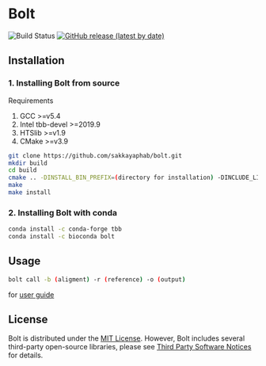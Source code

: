 # Bolt
![Build Status](https://github.com/sakkayaphab/bolt/workflows/Ubuntu/badge.svg?branch=master)
[![GitHub release (latest by date)](https://img.shields.io/github/v/release/sakkayaphab/bolt)](https://github.com/sakkayaphab/bolt/releases)




## Installation

### 1. Installing Bolt from source

Requirements
1. GCC >=v5.4
2. Intel tbb-devel >=2019.9
3. HTSlib >=v1.9
4. CMake >=v3.9

```sh
git clone https://github.com/sakkayaphab/bolt.git
mkdir build
cd build
cmake .. -DINSTALL_BIN_PREFIX=(directory for installation) -DINCLUDE_LIBRARY_PREFIX=(directory for include) -DLIBRARY_LINK_PREFIX=(directory for lib)
make
make install
```


### 2. Installing Bolt with conda


```sh
conda install -c conda-forge tbb
conda install -c bioconda bolt
```


## Usage
```sh
bolt call -b (aligment) -r (reference) -o (output)
```
for [user guide][UserGuide]


[UserGuide]:docs/README.md

## License
Bolt is distributed under the [MIT License][MITLicense]. However, Bolt includes several third-party open-source libraries, please see [Third Party Software Notices][LICENSETHIRDPARTY] for details.


[MITLicense]:LICENSE
[LICENSETHIRDPARTY]:THIRD-PARTY-LICENSE